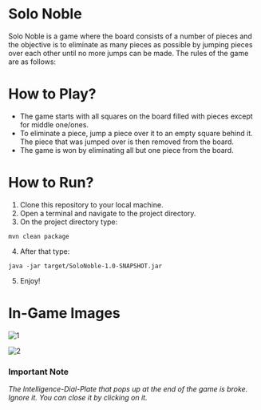 # Solo Noble
Solo Noble is a game where the board consists of a number of pieces and the objective is to eliminate as many pieces as possible by jumping pieces over each other until no more jumps can be made. The rules of the game are as follows:

# How to Play?
+ The game starts with all squares on the board filled with pieces except for middle one/ones.
+ To eliminate a piece, jump a piece over it to an empty square behind it. The piece that was jumped over is then removed from the board.
+ The game is won by eliminating all but one piece from the board.

# How to Run?
1. Clone this repository to your local machine.
2. Open a terminal and navigate to the project directory.
3. On the project directory type:
```
mvn clean package
```
4. After that type:
```
java -jar target/SoloNoble-1.0-SNAPSHOT.jar
```
5. Enjoy!

# In-Game Images
![1](https://github.com/ISO53/Solo-Noble-With-Linked-List/assets/102249575/ed742fdc-8840-48be-bebb-d818859b3790)

![2](https://github.com/ISO53/Solo-Noble-With-Linked-List/assets/102249575/69a95db2-3476-4017-970b-bc202df506c3)

### Important Note
*The Intelligence-Dial-Plate that pops up at the end of the game is broke. Ignore it. You can close it by clicking on it.*

